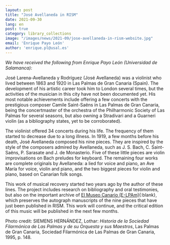 ```yaml
---
layout: post
title: "José Avellaneda in RISM"
date: 2021-09-30
lang: en
post: true
category: library_collections
image: "/images/news/2021-09/jose-avellaneda-in-rism-website.jpg"
email: 'Enrique Payo León'
author: 'enrique.pl@usal.es'
---
```


_We have received the following from Enrique Payo León (Universidad de Salamanca):_

José Larena-Avellaneda y Rodríguez (José Avellaneda) was a violinist who lived between 1863 and 1920 in Las Palmas de Gran Canaria (Spain). The development of his artistic career took him to London several times, but the activities of the musician in this city have not been documented yet. His most notable achievements include offering a few concerts with the prestigious composer Camile Saint-Saëns in Las Palmas de Gran Canaria, being the concertmaster of the orchestra of the Philharmonic Society of Las Palmas for several seasons, but also owning a Stradivari and a Guarneri violin (as a bibliography states, yet to be corroborated).  

The violinist offered 34 concerts during his life. The frequency of them started to decrease due to a long illness. In 1919, a few months before his death, José Avellaneda composed his nine pieces. They are inspired by the style of the composers admired by Avellaneda, such as J. S. Bach, C. Saint-Saëns, P. Sarasate and J. de Monasterio. Five of these little pieces are violin improvisations on Bach preludes for keyboard. The remaining four works are complete originals by Avellaneda: a lied for voice and piano, an Ave María for voice, violin and piano, and the two biggest pieces for violin and piano, based on Canarian folk songs.  

This work of musical recovery started two years ago by the author of these lines. The project includes research on bibliography and oral testimonies, but also on the important archive of [El Museo Canario (E-LPAm)](https://opac.rism.info/search?View=rism&siglum=E-LPAm){:blank}, which preserves the autograph manuscripts of the nine pieces that have just been published in RISM. This work will continue, and the critical edition of this music will be published in the next few months.




Photo credit: SIEMENS HERNÁNDEZ, Lothar: _Historia de la Sociedad Filarmónica de Las Palmas y de su Orquesta y sus Maestros_, Las Palmas de Gran Canaria, Sociedad Filarmónica de Las Palmas de Gran Canaria, 1995, p. 148.

